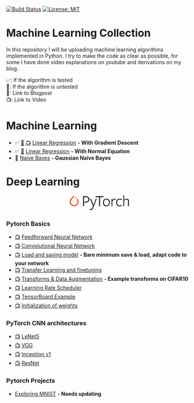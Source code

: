 [![Build Status](https://travis-ci.com/AladdinPerzon/Machine-Learning-Collection.svg?branch=master)](https://travis-ci.com/AladdinPerzon/Machine-Learning-Collection) [![License: MIT](https://img.shields.io/badge/License-MIT-yellow.svg)](https://opensource.org/licenses/MIT)


# Machine Learning Collection
In this repository I will be uploading machine learning algorithms implemented in Python. I try to make the code as clear as possible, for some I have done video explanations on youtube and derivations on my blog.

:white_check_mark:: If the algorithm is tested  \
:small_red_triangle:: If the algorithm is untested  \
:scroll:: Link to Blogpost  \
:tv:: Link to Video

# Machine Learning
* :white_check_mark: [:scroll:](https://aladdinperzon.github.io/2020/03/25/Linear-Regression/) [:tv:](https://youtu.be/pCCUnoes1Po) [Linear Regression](https://github.com/AladdinPerzon/Machine-Learning-Collection/blob/master/ML/LinearRegression/linear_regression_gradient_descent.py) **- With Gradient Descent**
* :white_check_mark: [:scroll:](https://aladdinperzon.github.io/2020/03/25/Linear-Regression/) [Linear Regression](https://github.com/AladdinPerzon/Machine-Learning-Collection/blob/master/ML/LinearRegression/linear_regression_normal_equation.py) **- With Normal Equation**
* :small_red_triangle: [Naive Bayes](https://github.com/AladdinPerzon/Machine-Learning-Collection/blob/master/ML/algorithms/naivebayes/naivebayes.py) **- Gaussian Naive Bayes**

# Deep Learning

<p align="center"><img width="40%" src="ML/others/logo/pytorch_logo_2018.svg" /></p>

### Pytorch Basics
* [:tv:](https://youtu.be/Jy4wM2X21u0) [Feedforward Neural Network](https://github.com/AladdinPerzon/Machine-Learning-Collection/blob/master/ML/Pytorch/Basics/pytorch_simple_fullynet.py)
* [:tv:](https://youtu.be/wnK3uWv_WkU) [Convolutional Neural Network](https://github.com/AladdinPerzon/Machine-Learning-Collection/blob/master/ML/Pytorch/Basics/pytorch_simple_CNN.py)
* [:tv:](https://youtu.be/g6kQl_EFn84) [Load and saving model](https://github.com/AladdinPerzon/Machine-Learning-Collection/blob/master/ML/Pytorch/Basics/pytorch_loadsave.py) **- Bare minimum save & load, adapt code to your network**
* [:tv:](https://youtu.be/qaDe0qQZ5AQ) [Transfer Learning and finetuning](https://github.com/AladdinPerzon/Machine-Learning-Collection/blob/master/ML/Pytorch/Basics/pytorch_pretrain_finetune.py)
* [:tv:](https://youtu.be/Zvd276j9sZ8) [Transforms & Data Augmentation](https://github.com/AladdinPerzon/Machine-Learning-Collection/blob/master/ML/Pytorch/Basics/pytorch_transforms.py) **- Example transforms on CIFAR10**
* [:tv:](https://youtu.be/P31hB37g4Ak) [Learning Rate Scheduler](https://github.com/AladdinPerzon/Machine-Learning-Collection/blob/master/ML/Pytorch/Basics/pytorch_lr_ratescheduler.py) 
* [:tv:](https://youtu.be/RLqsxWaQdHE) [TensorBoard Example](https://github.com/AladdinPerzon/Machine-Learning-Collection/blob/master/ML/Pytorch/Basics/pytorch_tensorboard_.py)
* [:tv:](https://youtu.be/xWQ-p_o0Uik) [Initialization of weights](https://github.com/AladdinPerzon/Machine-Learning-Collection/blob/master/ML/Pytorch/Basics/pytorch_init_weights.py)

### PyTorch CNN architectures
* [:tv:](https://youtu.be/fcOW-Zyb5Bo) [LeNet5](https://github.com/AladdinPerzon/Machine-Learning-Collection/blob/master/ML/Pytorch/CNN_architectures/lenet5_pytorch.py)
* [:tv:](https://youtu.be/ACmuBbuXn20) [VGG](https://github.com/AladdinPerzon/Machine-Learning-Collection/blob/master/ML/Pytorch/CNN_architectures/pytorch_vgg_implementation.py)
* [:tv:](https://youtu.be/uQc4Fs7yx5I) [Inception v1](https://github.com/AladdinPerzon/Machine-Learning-Collection/blob/master/ML/Pytorch/CNN_architectures/pytorch_inceptionet.py)
* [:tv:](https://youtu.be/DkNIBBBvcPs) [ResNet](https://github.com/AladdinPerzon/Machine-Learning-Collection/blob/master/ML/Pytorch/CNN_architectures/pytorch_resnet.py)

### Pytorch Projects
* [Exploring MNIST](https://github.com/AladdinPerzon/Machine-Learning-Collection/tree/master/ML/Projects/Exploring_MNIST) **- Needs updating**
